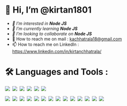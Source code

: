  # 👋 Hi, I’m @kirtan1801
- *👀 I’m interested in* ***Node JS***
- *🌱 I’m currently learning*  ***Node JS***
- *💞️ I’m looking to collaborate on* ***Node JS***
- 📧 How to reach me on mail : kachhatrala18@gmail.com 
- 📫 How to reach me on LinkedIn : https://www.linkedin.com/in/kirtanchhatrala/

 # :hammer_and_wrench: Languages and Tools : #
 <div>
<img src="https://img.shields.io/static/v1?label=Backend&message=Node JS&color=red&style=plastic&logo=Node.js" />&nbsp;
<img src="https://img.shields.io/static/v1?label=Framework&message=Express JS&color=red&style=plastic&logo=Express" />&nbsp;
<img src="https://img.shields.io/static/v1?label=Frontend&message=HTML&color=red&style=plastic&logo=HTML5" />&nbsp;
<img src="https://img.shields.io/static/v1?label=Language&message=Javascript&color=Green&color=fedcba?style=plastic&logo=Javascript" />&nbsp;
<img src="https://img.shields.io/static/v1?label=Language&message=Python&color=Green?style=plastic&logo=Python" />&nbsp;
<img src="https://img.shields.io/static/v1?label=Language&message=Java&color=Green?style=plastic" />&nbsp;
  
<img src="https://img.shields.io/static/v1?label=Database&message=MySQL&color=blue&style=plastic&logo=MySQL" />&nbsp;
<img src="https://img.shields.io/static/v1?label=Database&message=MongoDB&color=blue&style=plastic&logo=Mongodb" />&nbsp;
<img src="https://img.shields.io/static/v1?label=OS&message=Windows&color=yellow&style=plastic&logo=Windows" />&nbsp;
<img src="https://img.shields.io/static/v1?label=OS&message=Linux&color=yellow&style=plastic&logo=Linux" />&nbsp;
<img src="https://img.shields.io/static/v1?label=Cloud&message=Azure&color=9cf&style=plastic&logo=microsoftazure" />&nbsp;
<img src="https://img.shields.io/static/v1?label=Cloud&message=AWS&color=9cf&style=plastic&logo=amazonaws" />&nbsp;
<img src="https://img.shields.io/static/v1?label=Cloud&message=GCP&color=9cf&style=plastic&logo=googlecloud" />&nbsp;
<img src="https://img.shields.io/static/v1?label=Tool&message=Docker&color=blueviolet&style=plastic&logo=Docker" />&nbsp;
<img src="https://img.shields.io/static/v1?label=Tool&message=Ansible&color=blueviolet&style=plastic&logo=ansible" />&nbsp;
<img src="https://img.shields.io/static/v1?label=Tool&message=Git&color=blueviolet&style=plastic&logo=git" />&nbsp;
<img src="https://img.shields.io/static/v1?label=Tool&message=GitHub&color=blueviolet&style=plastic&logo=github" />&nbsp;
<img src="https://img.shields.io/static/v1?label=Tool&message=Vagrant&color=blueviolet&style=plastic&logo=vagrant" />&nbsp;
<img src="https://img.shields.io/static/v1?label=Tool&message=Postman&color=blueviolet&style=plastic&logo=postman" />&nbsp;
<img src="https://img.shields.io/static/v1?label=Editor&message=VSCode&color=blueviolet&style=plastic&logo=vscode" />&nbsp;
</div>


